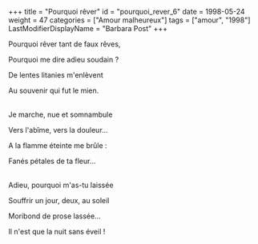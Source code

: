 +++
title = "Pourquoi rêver"
id = "pourquoi_rever_6"
date = 1998-05-24
weight = 47
categories = ["Amour malheureux"]
tags = ["amour", "1998"]
LastModifierDisplayName = "Barbara Post"
+++

Pourquoi rêver tant de faux rêves,

Pourquoi me dire adieu soudain ?

De lentes litanies m'enlèvent

Au souvenir qui fut le mien.

 \
Je marche, nue et somnambule

Vers l'abîme, vers la douleur...

A la flamme éteinte me brûle :

Fanés pétales de ta fleur...

 \
Adieu, pourquoi m'as-tu laissée

Souffrir un jour, deux, au soleil

Moribond de prose lassée...

Il n'est que la nuit sans éveil !
